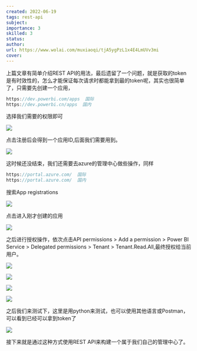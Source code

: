 ```yaml
---
created: 2022-06-19
tags: rest-api 
subject:
importance: 3 
skilled: 3
status:
author:
url: https://www.wolai.com/muxiaoqi/tjA5ygPzL1x4E4LmUVv3mi
cover: 
---
```


上篇文章有简单介绍REST API的用法，最后遗留了一个问题，就是获取的token是有时效性的，怎么才能保证每次请求时都能拿到最的token呢，其实也很简单了，只需要先创建一个应用，

```js
https://dev.powerbi.com/apps  国际
https://dev.powerbi.cn/apps  国内

```

选择我们需要的权限即可

![](https://s2.loli.net/2022/06/20/3tSgasQZ5L2E8IX.png)


点击注册后会得到一个应用ID,后面我们需要用到。

![](https://s2.loli.net/2022/06/20/s5RJ8xuBrdh9f2o.png)


这时候还没结束，我们还需要去azure的管理中心做些操作，同样

```js
https://portal.azure.com/  国际
https://portal.azure.com/  国内

```

搜索App registrations

![](https://s2.loli.net/2022/06/20/OHhyRNle5AmLbG3.png)


点击进入刚才创建的应用

![](https://s2.loli.net/2022/06/20/PlwMnatFkGs8R5Z.png)


之后进行授权操作，依次点击API permissions > Add a permission > Power BI Service > Delegated permissions > Tenant > Tenant.Read.All,最终授权给当前用户。

![](https://s2.loli.net/2022/06/20/RoK3rinzaMhcUYQ.png)


![](https://s2.loli.net/2022/06/20/kaxrsLEbgAPc6IM.png)


![](https://s2.loli.net/2022/06/20/kaxrsLEbgAPc6IM.png)

![](https://s2.loli.net/2022/06/20/q3UbMNHBhGIiacw.png)


之后我们来测试下，这里是用python来测试，也可以使用其他语言或Postman，可以看到已经可以拿到token了

![](https://s2.loli.net/2022/06/20/9Lbg6WJD8P1RAks.png)


接下来就是通过这种方式使用REST API来构建一个属于我们自己的管理中心了。